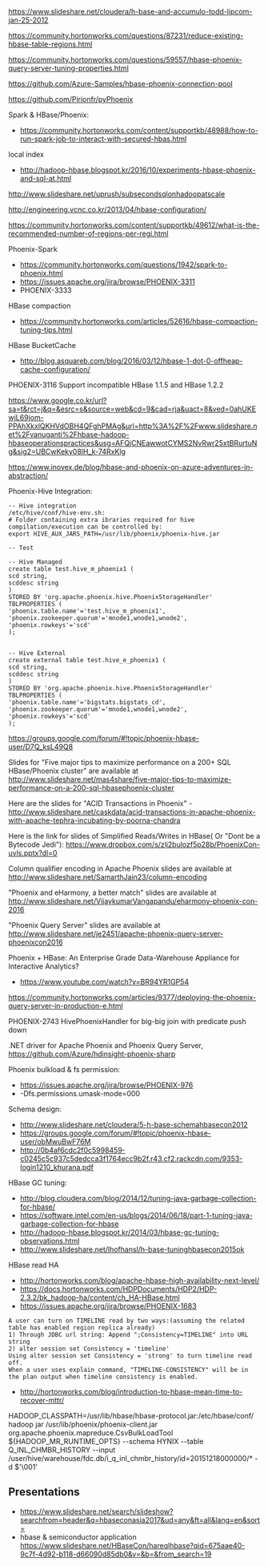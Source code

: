 https://www.slideshare.net/cloudera/h-base-and-accumulo-todd-lipcom-jan-25-2012

https://community.hortonworks.com/questions/87231/reduce-existing-hbase-table-regions.html

https://community.hortonworks.com/questions/59557/hbase-phoenix-query-server-tuning-properties.html

https://github.com/Azure-Samples/hbase-phoenix-connection-pool

https://github.com/Pirionfr/pyPhoenix

Spark & HBase/Phoenix:
- https://community.hortonworks.com/content/supportkb/48988/how-to-run-spark-job-to-interact-with-secured-hbas.html

local index
- http://hadoop-hbase.blogspot.kr/2016/10/experiments-hbase-phoenix-and-sql-at.html

http://www.slideshare.net/uprush/subsecondsqlonhadoopatscale

http://engineering.vcnc.co.kr/2013/04/hbase-configuration/

https://community.hortonworks.com/content/supportkb/49612/what-is-the-recommended-number-of-regions-per-regi.html

Phoenix-Spark
- https://community.hortonworks.com/questions/1942/spark-to-phoenix.html
- https://issues.apache.org/jira/browse/PHOENIX-3311
- PHOENIX-3333

HBase compaction
- https://community.hortonworks.com/articles/52616/hbase-compaction-tuning-tips.html

HBase BucketCache
- http://blog.asquareb.com/blog/2016/03/12/hbase-1-dot-0-offheap-cache-configuration/

PHOENIX-3116
Support incompatible HBase 1.1.5 and HBase 1.2.2

https://www.google.co.kr/url?sa=t&rct=j&q=&esrc=s&source=web&cd=9&cad=rja&uact=8&ved=0ahUKEwjL69jom-PPAhXkxlQKHVdOBH4QFghPMAg&url=http%3A%2F%2Fwww.slideshare.net%2Fvanuganti%2Fhbase-hadoop-hbaseoperationspractices&usg=AFQjCNEawwotCYMS2NvRwr25xtBRurtuNg&sig2=UBCwKeky08lH_k-74RxKlg

https://www.inovex.de/blog/hbase-and-phoenix-on-azure-adventures-in-abstraction/

Phoenix-Hive Integration:
```
-- Hive integration
/etc/hive/conf/hive-env.sh:
# Folder containing extra ibraries required for hive compilation/execution can be controlled by:
export HIVE_AUX_JARS_PATH=/usr/lib/phoenix/phoenix-hive.jar

-- Test

-- Hive Managed
create table test.hive_m_phoenix1 (
scd string,
scddesc string
)
STORED BY 'org.apache.phoenix.hive.PhoenixStorageHandler'
TBLPROPERTIES (
'phoenix.table.name'='test.hive_m_phoenix1',
'phoenix.zookeeper.quorum'='mnode1,wnode1,wnode2',
'phoenix.rowkeys'='scd'
);


-- Hive External
create external table test.hive_e_phoenix1 (
scd string,
scddesc string
)
STORED BY 'org.apache.phoenix.hive.PhoenixStorageHandler'
TBLPROPERTIES (
'phoenix.table.name'='bigstats.bigstats_cd',
'phoenix.zookeeper.quorum'='mnode1,wnode1,wnode2',
'phoenix.rowkeys'='scd'
);
```

https://groups.google.com/forum/#!topic/phoenix-hbase-user/D7Q_ksL49Q8

Slides for "Five major tips to maximize performance on a 200+ SQL HBase/Phoenix cluster" are available at http://www.slideshare.net/mas4share/five-major-tips-to-maximize-performance-on-a-200-sql-hbasephoenix-cluster

Here are the slides for "ACID Transactions in Phoenix" - http://www.slideshare.net/caskdata/acid-transactions-in-apache-phoenix-with-apache-tephra-incubating-by-poorna-chandra

Here is the link for slides of Simplified Reads/Writes in HBase( Or "Dont be a Bytecode Jedi"): https://www.dropbox.com/s/zlj2bulozf5p28b/PhoenixCon-uvls.pptx?dl=0

Column qualifier encoding in Apache Phoenix slides are available at http://www.slideshare.net/SamarthJain23/column-encoding

"Phoenix and eHarmony, a better match" slides are available at 
http://www.slideshare.net/VijaykumarVangapandu/eharmony-phoenix-con-2016

"Phoenix Query Server" slides are available at http://www.slideshare.net/je2451/apache-phoenix-query-server-phoenixcon2016

Phoenix + HBase: An Enterprise Grade Data-Warehouse Appliance for Interactive Analytics?
- https://www.youtube.com/watch?v=BR94YR1GP54


https://community.hortonworks.com/articles/9377/deploying-the-phoenix-query-server-in-production-e.html

PHOENIX-2743 HivePhoenixHandler for big-big join with predicate push down



.NET driver for Apache Phoenix and Phoenix Query Server, https://github.com/Azure/hdinsight-phoenix-sharp


Phoenix bulkload & fs permission:
- https://issues.apache.org/jira/browse/PHOENIX-976
- -Dfs.permissions.umask-mode=000

Schema design:
- http://www.slideshare.net/cloudera/5-h-base-schemahbasecon2012
- https://groups.google.com/forum/#!topic/phoenix-hbase-user/obMwuBwF76M
- http://0b4af6cdc2f0c5998459-c0245c5c937c5dedcca3f1764ecc9b2f.r43.cf2.rackcdn.com/9353-login1210_khurana.pdf

HBase GC tuning:
- http://blog.cloudera.com/blog/2014/12/tuning-java-garbage-collection-for-hbase/
- https://software.intel.com/en-us/blogs/2014/06/18/part-1-tuning-java-garbage-collection-for-hbase
- http://hadoop-hbase.blogspot.kr/2014/03/hbase-gc-tuning-observations.html
- http://www.slideshare.net/lhofhansl/h-base-tuninghbasecon2015ok


HBase read HA
- http://hortonworks.com/blog/apache-hbase-high-availability-next-level/
- https://docs.hortonworks.com/HDPDocuments/HDP2/HDP-2.3.2/bk_hadoop-ha/content/ch_HA-HBase.html
- https://issues.apache.org/jira/browse/PHOENIX-1683
```
A user can turn on TIMELINE read by two ways:(assuming the related table has enabled region replica already)
1) Through JDBC url string: Append ";Consistency=TIMELINE" into URL string
2) alter session set Consistency = 'timeline'
Using alter session set Consistency = 'strong' to turn timeline read off.
When a user uses explain command, "TIMELINE-CONSISTENCY" will be in the plan output when timeline consistency is enabled.
```
- http://hortonworks.com/blog/introduction-to-hbase-mean-time-to-recover-mttr/



HADOOP_CLASSPATH=/usr/lib/hbase/hbase-protocol.jar:/etc/hbase/conf/ hadoop jar /usr/lib/phoenix/phoenix-client.jar org.apache.phoenix.mapreduce.CsvBulkLoadTool  ${HADOOP_MR_RUNTIME_OPTS}  --schema HYNIX  --table Q_INL_CHMBR_HISTORY  --input /user/hive/warehouse/fdc.db/i_q_inl_chmbr_history/id=20151218000000/*  -d $'\001'

## Presentations
* https://www.slideshare.net/search/slideshow?searchfrom=header&q=hbaseconasia2017&ud=any&ft=all&lang=en&sort=
* hbase & semiconductor application
https://www.slideshare.net/HBaseCon/hareqlhbase?qid=675aae40-9c7f-4d92-b118-d66090d85db0&v=&b=&from_search=19
